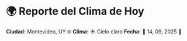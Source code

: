 # 🌍 Reporte del Clima de Hoy

**Ciudad:** Montevideo, UY 🌐
**Clima:** ☀️ Cielo claro
**Fecha:** 📅 14, 09, 2025 🚀
